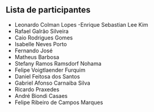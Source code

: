 ## Lista de participantes

- Leonardo Colman Lopes
-Enrique Sebastian Lee Kim
- Rafael Galrão Silveira
- Caio Rodrigues Gomes
- Isabelle Neves Porto
- Fernando José
- Matheus Barbosa
- Stefany Ramos Ramsdorf Nohama
- Felipe Voigtlaender Furquim
- Daniel Feitosa dos Santos
- Gabriel Afonso Carnaiba Silva
- Ricardo Praxedes 
- André Biondi Casaes
- Felipe Ribeiro de Campos Marques
